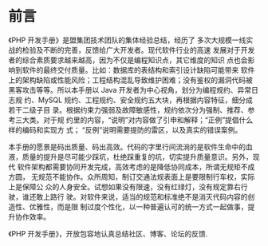 
前言
=======
《PHP 开发手册》是盟集团技术团队的集体经验总结，经历了
多次大规模一线实战的检验及不断的完善，反馈给广大开发者。现代软件行业的高速
发展对于开发者的综合素质要求越来越高，因为不仅是编程知识点，其它维度的知识
点也会影响到软件的最终交付质量。比如：数据库的表结构和索引设计缺陷可能带来
软件上的架构缺陷或性能风险；工程结构混乱导致维护困难；没有鉴权的漏洞代码被
黑客攻击等等。所以本手册以 Java 开发者为中心视角，划分为编程规约、异常日志规
约、MySQL 规约、工程规约、安全规约五大块，再根据内容特征，细分成若干二级子目
录。根据约束力强弱及故障敏感性，规约依次分为强制、推荐、参考三大类。对于规
约里的内容，“说明”对内容做了引申和解释；“正例”提倡什么样的编码和实现方
式；
“反例”说明需要提防的雷区，以及真实的错误案例。


本手册的愿景是码出质量、码出高效。代码的字里行间流淌的是软件生命中的血
液，质量的提升是尽可能少踩坑，杜绝踩重复的坑，切实提升质量意识。另外，现代
软件架构都需要协同开发完成，高效考虑的是降低协同成本，所谓无规矩不成方圆，
无规范不能协作。众所周知，制订交通法规表面上是要限制行车权，实际上是保障公
众的人身安全。试想如果没有限速，没有红绿灯，没有规定靠右行驶，谁还敢上路行
驶。对软件来说，适当的规范和标准绝不是消灭代码内容的创造性、优雅性，而是限
制过度个性化，以一种普遍认可的统一方式一起做事，提升协作效率。

《PHP 开发手册》，开放包容地认真总结社区、博客、论坛的反馈. 


